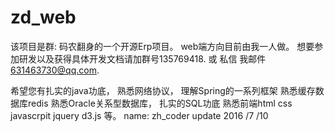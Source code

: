 # zd_web
 该项目是群: 码农翻身的一个开源Erp项目。  web端方向目前由我一人做。 想要参加研发以及获得具体开发文档请加群号135769418. 或 私信
 我邮件 631463730@qq.com.
 
 希望您有扎实的java功底， 熟悉网络协议， 理解Spring的一系列框架  熟悉缓存数据库redis  熟悉Oracle关系型数据库， 扎实的SQL功底
  熟悉前端html css javascrpit  jquery  d3.js 等。
                                                                          name: zh_coder
                                                                         update 2016 /7 /10
